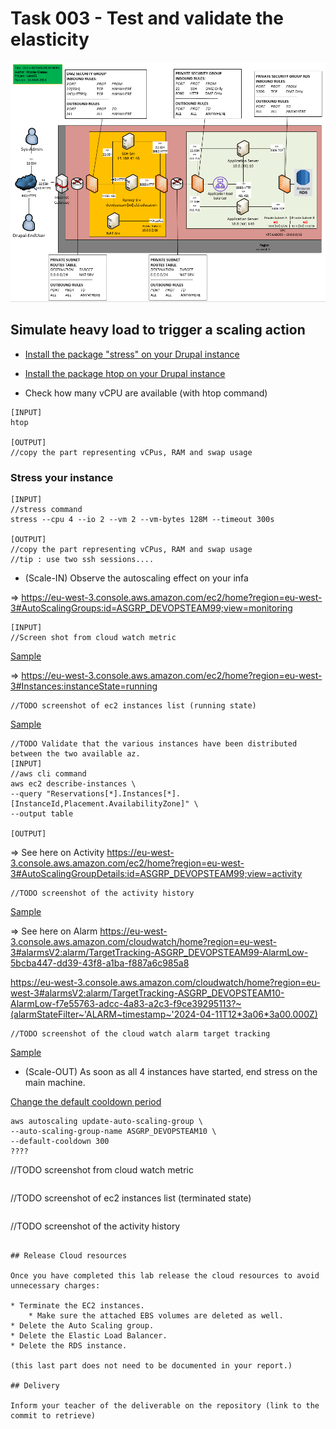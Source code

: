 # Task 003 - Test and validate the elasticity

![Schema](./img/CLD_AWS_INFA.PNG)


## Simulate heavy load to trigger a scaling action

* [Install the package "stress" on your Drupal instance](https://www.geeksforgeeks.org/linux-stress-command-with-examples/)

* [Install the package htop on your Drupal instance](https://www.geeksforgeeks.org/htop-command-in-linux-with-examples/)

* Check how many vCPU are available (with htop command)

```
[INPUT]
htop

[OUTPUT]
//copy the part representing vCPus, RAM and swap usage
```

### Stress your instance

```
[INPUT]
//stress command
stress --cpu 4 --io 2 --vm 2 --vm-bytes 128M --timeout 300s

[OUTPUT]
//copy the part representing vCPus, RAM and swap usage
//tip : use two ssh sessions....
```

* (Scale-IN) Observe the autoscaling effect on your infa

=> https://eu-west-3.console.aws.amazon.com/ec2/home?region=eu-west-3#AutoScalingGroups:id=ASGRP_DEVOPSTEAM99;view=monitoring
```
[INPUT]
//Screen shot from cloud watch metric
```
[Sample](./img/CLD_AWS_CLOUDWATCH_CPU_METRICS.PNG)

=> https://eu-west-3.console.aws.amazon.com/ec2/home?region=eu-west-3#Instances:instanceState=running

```
//TODO screenshot of ec2 instances list (running state)
```
[Sample](./img/CLD_AWS_EC2_LIST.PNG)

```
//TODO Validate that the various instances have been distributed between the two available az.
[INPUT]
//aws cli command
aws ec2 describe-instances \
--query "Reservations[*].Instances[*].[InstanceId,Placement.AvailabilityZone]" \
--output table

[OUTPUT]
```

=> See here on
Activity https://eu-west-3.console.aws.amazon.com/ec2/home?region=eu-west-3#AutoScalingGroupDetails:id=ASGRP_DEVOPSTEAM99;view=activity
```
//TODO screenshot of the activity history
```
[Sample](./img/CLD_AWS_ASG_ACTIVITY_HISTORY.PNG)

=> See here on
Alarm https://eu-west-3.console.aws.amazon.com/cloudwatch/home?region=eu-west-3#alarmsV2:alarm/TargetTracking-ASGRP_DEVOPSTEAM99-AlarmLow-5bcba447-dd39-43f8-a1ba-f887a6c985a8

https://eu-west-3.console.aws.amazon.com/cloudwatch/home?region=eu-west-3#alarmsV2:alarm/TargetTracking-ASGRP_DEVOPSTEAM10-AlarmLow-f7e55763-adcc-4a83-a2c3-f9ce39295113?~(alarmStateFilter~'ALARM~timestamp~'2024-04-11T12*3a06*3a00.000Z)
```
//TODO screenshot of the cloud watch alarm target tracking
```
[Sample](./img/CLD_AWS_CLOUDWATCH_ALARMHIGH_STATS.PNG)


* (Scale-OUT) As soon as all 4 instances have started, end stress on the main machine.

[Change the default cooldown period](https://docs.aws.amazon.com/autoscaling/ec2/userguide/ec2-auto-scaling-scaling-cooldowns.html)

```
aws autoscaling update-auto-scaling-group \
--auto-scaling-group-name ASGRP_DEVOPSTEAM10 \
--default-cooldown 300 
????
```
//TODO screenshot from cloud watch metric
```

```
//TODO screenshot of ec2 instances list (terminated state)
```

```
//TODO screenshot of the activity history
```

## Release Cloud resources

Once you have completed this lab release the cloud resources to avoid
unnecessary charges:

* Terminate the EC2 instances.
    * Make sure the attached EBS volumes are deleted as well.
* Delete the Auto Scaling group.
* Delete the Elastic Load Balancer.
* Delete the RDS instance.

(this last part does not need to be documented in your report.)

## Delivery

Inform your teacher of the deliverable on the repository (link to the commit to retrieve)
